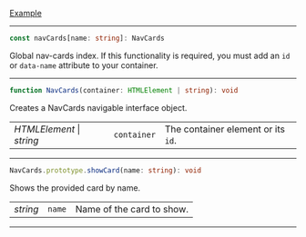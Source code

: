 [Example](example.html)

---

```typescript
const navCards[name: string]: NavCards
```

Global nav-cards index.
If this functionality is required, you must add an `id` or `data-name` attribute to your container.

---

```typescript
function NavCards(container: HTMLElement | string): void
```
Creates a NavCards navigable interface object.

||||
|-|-|-|
| *HTMLElement* \| *string* | `container` | The container element or its `id`. |

---

```typescript
NavCards.prototype.showCard(name: string): void
```
Shows the provided card by name.

||||
|-|-|-|
| *string* | `name` | Name of the card to show. |

---
